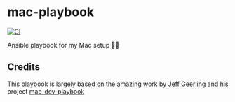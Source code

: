# mac-playbook

[![CI](https://github.com/aleksanderbl29/mac-playbook/actions/workflows/ci.yml/badge.svg?branch=main)](https://github.com/aleksanderbl29/mac-playbook/actions/workflows/ci.yml)

Ansible playbook for my Mac setup 👨‍💻

## Credits

This playbook is largely based on the amazing work by [Jeff Geerling](https://github.com/geerlingguy) and his project [mac-dev-playbook](https://github.com/geerlingguy/mac-dev-playbook)
